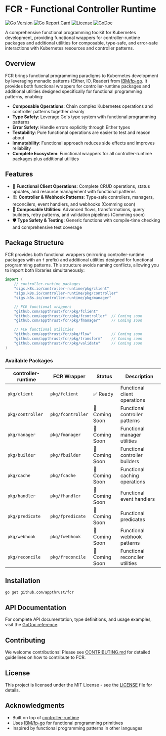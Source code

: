 # FCR - Functional Controller Runtime

[![Go Version](https://img.shields.io/github/go-mod/go-version/appthrust/fcr)](https://golang.org/doc/devel/release)
[![Go Report Card](https://goreportcard.com/badge/github.com/appthrust/fcr)](https://goreportcard.com/report/github.com/appthrust/fcr)
[![License](https://img.shields.io/badge/License-MIT-blue.svg)](LICENSE)
[![GoDoc](https://pkg.go.dev/badge/github.com/appthrust/fcr)](https://pkg.go.dev/github.com/appthrust/fcr)

A comprehensive functional programming toolkit for Kubernetes development, providing functional wrappers for controller-runtime packages and additional utilities for composable, type-safe, and error-safe interactions with Kubernetes resources and controller patterns.

## Overview

FCR brings functional programming paradigms to Kubernetes development by leveraging monadic patterns (Either, IO, Reader) from [IBM/fp-go](https://github.com/IBM/fp-go). It provides both functional wrappers for controller-runtime packages and additional utilities designed specifically for functional programming patterns, enabling:

- **Composable Operations**: Chain complex Kubernetes operations and controller patterns together cleanly
- **Type Safety**: Leverage Go's type system with functional programming patterns
- **Error Safety**: Handle errors explicitly through Either types
- **Testability**: Pure functional operations are easier to test and reason about
- **Immutability**: Functional approach reduces side effects and improves reliability
- **Complete Ecosystem**: Functional wrappers for all controller-runtime packages plus additional utilities

## Features

- 🎯 **Functional Client Operations**: Complete CRUD operations, status updates, and resource management with functional patterns
- 🏗️ **Controller & Webhook Patterns**: Type-safe controllers, managers, reconcilers, event handlers, and webhooks (Comming soon)
- 🔗 **Composable Utilities**: Advanced flows, transformations, query builders, retry patterns, and validation pipelines (Comming soon)
- 🛡️ **Type Safety & Testing**: Generic functions with compile-time checking and comprehensive test coverage

## Package Structure

FCR provides both functional wrappers (mirroring controller-runtime packages with an `f` prefix) and additional utilities designed for functional programming patterns. This structure avoids naming conflicts, allowing you to import both libraries simultaneously:

```go
import (
    // controller-runtime packages
    "sigs.k8s.io/controller-runtime/pkg/client"
    "sigs.k8s.io/controller-runtime/pkg/controller"
    "sigs.k8s.io/controller-runtime/pkg/manager"

    // FCR functional wrappers
    "github.com/appthrust/fcr/pkg/fclient"
    "github.com/appthrust/fcr/pkg/fcontroller"  // Coming soon
    "github.com/appthrust/fcr/pkg/fmanager"     // Coming soon

    // FCR functional utilities
    "github.com/appthrust/fcr/pkg/flow"         // Coming soon
    "github.com/appthrust/fcr/pkg/transform"    // Coming soon
    "github.com/appthrust/fcr/pkg/validate"     // Coming soon
)
```

### Available Packages

| controller-runtime | FCR Wrapper       | Status         | Description                     |
| ------------------ | ----------------- | -------------- | ------------------------------- |
| `pkg/client`       | `pkg/fclient`     | ✅ Ready       | Functional client operations    |
| `pkg/controller`   | `pkg/fcontroller` | 🚧 Coming Soon | Functional controller patterns  |
| `pkg/manager`      | `pkg/fmanager`    | 🚧 Coming Soon | Functional manager utilities    |
| `pkg/builder`      | `pkg/fbuilder`    | 🚧 Coming Soon | Functional controller builders  |
| `pkg/cache`        | `pkg/fcache`      | 🚧 Coming Soon | Functional caching operations   |
| `pkg/handler`      | `pkg/fhandler`    | 🚧 Coming Soon | Functional event handlers       |
| `pkg/predicate`    | `pkg/fpredicate`  | 🚧 Coming Soon | Functional predicates           |
| `pkg/webhook`      | `pkg/fwebhook`    | 🚧 Coming Soon | Functional webhook patterns     |
| `pkg/reconcile`    | `pkg/freconcile`  | 🚧 Coming Soon | Functional reconciler utilities |

## Installation

```bash
go get github.com/appthrust/fcr
```

## API Documentation

For complete API documentation, type definitions, and usage examples, visit the [GoDoc reference](https://pkg.go.dev/github.com/appthrust/fcr).

## Contributing

We welcome contributions! Please see [CONTRIBUTING.md](CONTRIBUTING.md) for detailed guidelines on how to contribute to FCR.

## License

This project is licensed under the MIT License - see the [LICENSE](LICENSE) file for details.

## Acknowledgments

- Built on top of [controller-runtime](https://github.com/kubernetes-sigs/controller-runtime)
- Uses [IBM/fp-go](https://github.com/IBM/fp-go) for functional programming primitives
- Inspired by functional programming patterns in other languages
